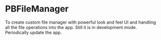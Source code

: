 # PBFileManager

To create custom file manager with powerful look and feel UI and handling all the file operations into the app. Still it is in development mode. Periodically update the app.
